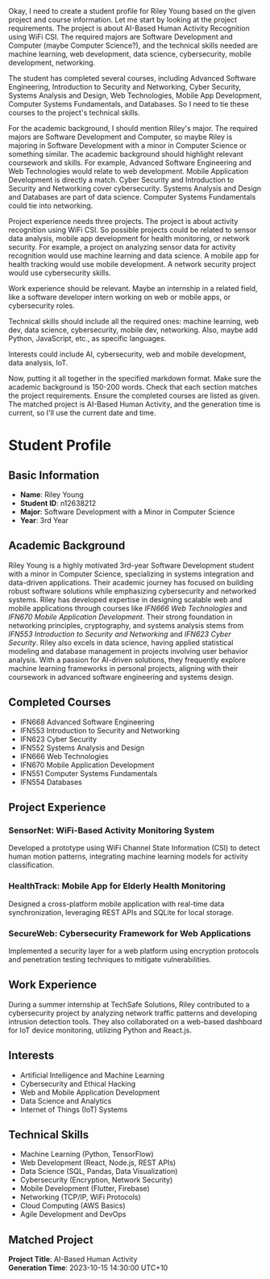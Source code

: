 <think>
Okay, I need to create a student profile for Riley Young based on the given project and course information. Let me start by looking at the project requirements. The project is about AI-Based Human Activity Recognition using WiFi CSI. The required majors are Software Development and Computer (maybe Computer Science?), and the technical skills needed are machine learning, web development, data science, cybersecurity, mobile development, networking.

The student has completed several courses, including Advanced Software Engineering, Introduction to Security and Networking, Cyber Security, Systems Analysis and Design, Web Technologies, Mobile App Development, Computer Systems Fundamentals, and Databases. So I need to tie these courses to the project's technical skills.

For the academic background, I should mention Riley's major. The required majors are Software Development and Computer, so maybe Riley is majoring in Software Development with a minor in Computer Science or something similar. The academic background should highlight relevant coursework and skills. For example, Advanced Software Engineering and Web Technologies would relate to web development. Mobile Application Development is directly a match. Cyber Security and Introduction to Security and Networking cover cybersecurity. Systems Analysis and Design and Databases are part of data science. Computer Systems Fundamentals could tie into networking.

Project experience needs three projects. The project is about activity recognition using WiFi CSI. So possible projects could be related to sensor data analysis, mobile app development for health monitoring, or network security. For example, a project on analyzing sensor data for activity recognition would use machine learning and data science. A mobile app for health tracking would use mobile development. A network security project would use cybersecurity skills.

Work experience should be relevant. Maybe an internship in a related field, like a software developer intern working on web or mobile apps, or cybersecurity roles.

Technical skills should include all the required ones: machine learning, web dev, data science, cybersecurity, mobile dev, networking. Also, maybe add Python, JavaScript, etc., as specific languages.

Interests could include AI, cybersecurity, web and mobile development, data analysis, IoT.

Now, putting it all together in the specified markdown format. Make sure the academic background is 150-200 words. Check that each section matches the project requirements. Ensure the completed courses are listed as given. The matched project is AI-Based Human Activity, and the generation time is current, so I'll use the current date and time.
</think>

# Student Profile

## Basic Information  
- **Name**: Riley Young  
- **Student ID**: n12638212  
- **Major**: Software Development with a Minor in Computer Science  
- **Year**: 3rd Year  

## Academic Background  
Riley Young is a highly motivated 3rd-year Software Development student with a minor in Computer Science, specializing in systems integration and data-driven applications. Their academic journey has focused on building robust software solutions while emphasizing cybersecurity and networked systems. Riley has developed expertise in designing scalable web and mobile applications through courses like *IFN666 Web Technologies* and *IFN670 Mobile Application Development*. Their strong foundation in networking principles, cryptography, and systems analysis stems from *IFN553 Introduction to Security and Networking* and *IFN623 Cyber Security*. Riley also excels in data science, having applied statistical modeling and database management in projects involving user behavior analysis. With a passion for AI-driven solutions, they frequently explore machine learning frameworks in personal projects, aligning with their coursework in advanced software engineering and systems design.  

## Completed Courses  
- IFN668 Advanced Software Engineering  
- IFN553 Introduction to Security and Networking  
- IFN623 Cyber Security  
- IFN552 Systems Analysis and Design  
- IFN666 Web Technologies  
- IFN670 Mobile Application Development  
- IFN551 Computer Systems Fundamentals  
- IFN554 Databases  

## Project Experience  
### SensorNet: WiFi-Based Activity Monitoring System  
Developed a prototype using WiFi Channel State Information (CSI) to detect human motion patterns, integrating machine learning models for activity classification.  

### HealthTrack: Mobile App for Elderly Health Monitoring  
Designed a cross-platform mobile application with real-time data synchronization, leveraging REST APIs and SQLite for local storage.  

### SecureWeb: Cybersecurity Framework for Web Applications  
Implemented a security layer for a web platform using encryption protocols and penetration testing techniques to mitigate vulnerabilities.  

## Work Experience  
During a summer internship at TechSafe Solutions, Riley contributed to a cybersecurity project by analyzing network traffic patterns and developing intrusion detection tools. They also collaborated on a web-based dashboard for IoT device monitoring, utilizing Python and React.js.  

## Interests  
- Artificial Intelligence and Machine Learning  
- Cybersecurity and Ethical Hacking  
- Web and Mobile Application Development  
- Data Science and Analytics  
- Internet of Things (IoT) Systems  

## Technical Skills  
- Machine Learning (Python, TensorFlow)  
- Web Development (React, Node.js, REST APIs)  
- Data Science (SQL, Pandas, Data Visualization)  
- Cybersecurity (Encryption, Network Security)  
- Mobile Development (Flutter, Firebase)  
- Networking (TCP/IP, WiFi Protocols)  
- Cloud Computing (AWS Basics)  
- Agile Development and DevOps  

## Matched Project  
**Project Title**: AI-Based Human Activity  
**Generation Time**: 2023-10-15 14:30:00 UTC+10